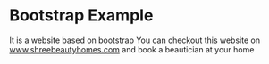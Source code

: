 # Bootstrap Example
It is a website based on bootstrap 
You can checkout this website on www.shreebeautyhomes.com and book a beautician at your home
